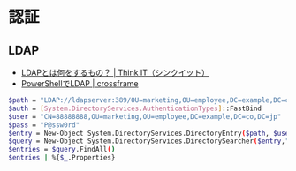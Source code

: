 # 認証

## LDAP
- [LDAPとは何をするもの？ | Think IT（シンクイット）](http://thinkit.co.jp/free/tech/18/1/page/0/1)
- [PowerShellでLDAP | crossframe](http://crossframe.iiv.jp/20140810787/)

```bash
$path = "LDAP://ldapserver:389/OU=marketing,OU=employee,DC=example,DC=co,DC=jp"
$auth = [System.DirectoryServices.AuthenticationTypes]::FastBind
$user = "CN=88888888,OU=marketing,OU=employee,DC=example,DC=co,DC=jp"
$pass = "P@ssw0rd"
$entry = New-Object System.DirectoryServices.DirectoryEntry($path, $user, $pass, $auth)
$query = New-Object System.DirectoryServices.DirectorySearcher($entry,"(objectclass=*)")
$entries = $query.FindAll()
$entries | %{$_.Properties}
```
